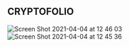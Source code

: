 ## CRYPTOFOLIO
![Screen Shot 2021-04-04 at 12 46 03](https://user-images.githubusercontent.com/62589062/113503792-19056c80-9545-11eb-991c-157c612ee6b3.png)
![Screen Shot 2021-04-04 at 12 45 36](https://user-images.githubusercontent.com/62589062/113503794-1c005d00-9545-11eb-978d-ef0246225332.png)
